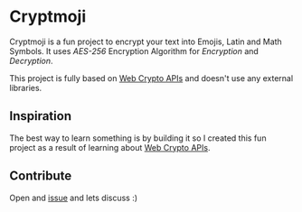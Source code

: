 # Cryptmoji

Cryptmoji is a fun project to encrypt your text into Emojis, Latin and Math Symbols.
It uses *AES-256* Encryption Algorithm for *Encryption* and *Decryption*.

This project is fully based on [Web Crypto APIs](https://developer.mozilla.org/en-US/docs/Web/API/Web_Crypto_API) and doesn't use any external libraries.


## Inspiration

The best way to learn something is by building it so I created this fun project as a result of learning about [Web Crypto APIs](https://developer.mozilla.org/en-US/docs/Web/API/Web_Crypto_API).

## Contribute

Open and [issue](https://github.com/ad1992/cryptmoji/issues/new) and lets discuss :)

